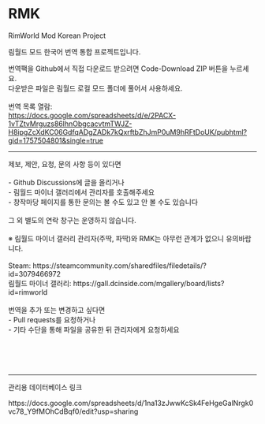 # RMK
RimWorld Mod Korean Project

림월드 모드 한국어 번역 통합 프로젝트입니다.

번역팩을 Github에서 직접 다운로드 받으려면 Code-Download ZIP 버튼을 누르세요.<br>
다운받은 파일은 림월드 로컬 모드 폴더에 풀어서 사용하세요.<br>
<br>
번역 목록 열람:<br>
https://docs.google.com/spreadsheets/d/e/2PACX-1vTZtvMrguzs86lhnObgcacvtmTWJZ-H8ipgZcXdKC06GdfqADgZADk7kQxrftbZhJmP0uM9hRFtDoUK/pubhtml?gid=1757504801&single=true
<hr>
제보, 제안, 요청, 문의 사항 등이 있다면<br>
<br>
  - Github Discussions에 글을 올리거나<br>
  - 림월드 마이너 갤러리에서 관리자를 호출해주세요<br>
  - 창작마당 페이지를 통한 문의는 볼 수도 있고 안 볼 수도 있습니다<br>
<Br>
그 외 별도의 연락 창구는 운영하지 않습니다.<br>
<br>
※ 림월드 마이너 갤러리 관리자(주딱, 파딱)와 RMK는 아무런 관계가 없으니 유의바랍니다.<br>
<br>
Steam: https://steamcommunity.com/sharedfiles/filedetails/?id=3079466972<br>
림월드 마이너 갤러리: https://gall.dcinside.com/mgallery/board/lists?id=rimworld<br>
<br>
번역을 추가 또는 변경하고 싶다면<br>
- Pull requests를 요청하거나<br>
- 기타 수단을 통해 파일을 공유한 뒤 관리자에게 요청하세요<br>
<br>
<br>
<br>
<br>
<hr>
관리용 데이터베이스 링크
<p>https://docs.google.com/spreadsheets/d/1na13zJwwKcSk4FeHgeGalNrgk0vc78_Y9fMOhCdBqf0/edit?usp=sharing</p>
